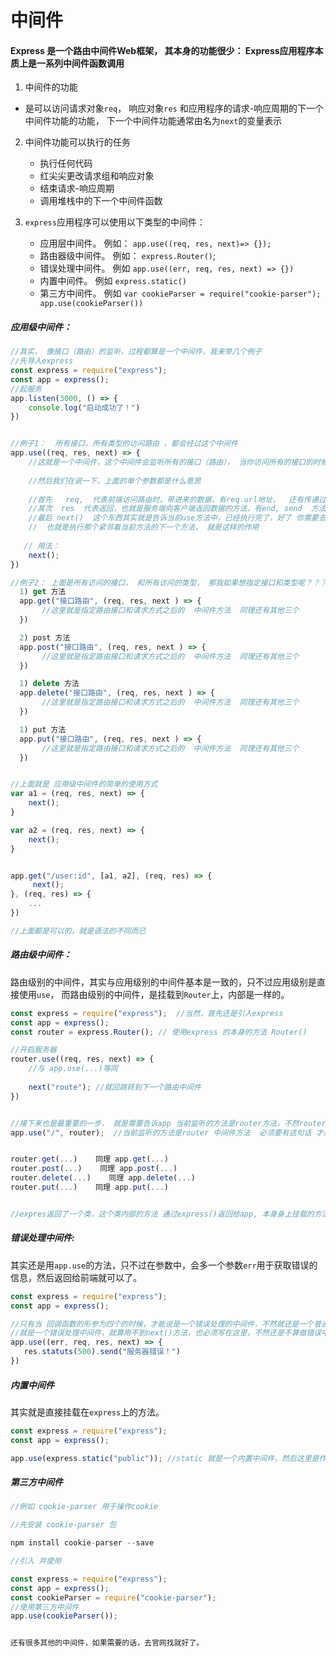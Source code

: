 # 中间件

####       Express 是一个路由中间件Web框架， 其本身的功能很少： Express应用程序本质上是一系列中间件函数调用

1.  中间件的功能
   - 是可以访问请求对象`req`， 响应对象`res` 和应用程序的请求-响应周期的下一个中间件功能的功能， 下一个中间件功能通常由名为`next`的变量表示

2. 中间件功能可以执行的任务
   - 执行任何代码
   - 红尖尖更改请求组和响应对象
   - 结束请求-响应周期
   - 调用堆栈中的下一个中间件函数

3. `express`应用程序可以使用以下类型的中间件：
   - 应用层中间件。 例如： `app.use((req, res, next)=> {});`
   - 路由器级中间件。 例如： `express.Router()`; 
   - 错误处理中间件。 例如 `app.use((err, req, res, next) => {})`
   - 内置中间件。 例如 `express.static()`
   - 第三方中间件。 例如 `var cookieParser = require("cookie-parser"); app.use(cookieParser())`

#####     应用级中间件：

```javascript
//其实， 像接口（路由）的监听，过程都算是一个中间件，我来举几个例子
//先导入express
const express = require("express");
const app = express();
//起服务
app.listen(3000, () => {
    console.log("启动成功了！")
})


//例子1：  所有接口，所有类型的访问路由 ，都会经过这个中间件
app.use((req, res, next) => {
    //这就是一个中间件，这个中间件会监听所有的接口（路由）， 当你访问所有的接口的时候， 都会经过这个中间件
    
    //然后我们在说一下，上面的单个参数都是什么意思
    
    //首先   req,  代表前端访问路由时，带进来的数据，有req.url地址，  还有传递过来的参数req.params
    //其次  res  代表返回，也就是服务端向客户端返回数据的方法，有end, send  方法，  还有就是设置返回头
    //最后 next()  这个东西其实就是告诉当前use方法中，已经执行完了，好了 你需要去执行下一个中间件 方法了
    //  也就是执行那个紧邻着当前方法的下一个方法， 就是这样的作用
    
   // 用法：
    next();
})

//例子2： 上面是所有访问的接口， 和所有访问的类型， 那我如果想指定接口和类型呢？？？
  1) get 方法
  app.get("接口路由", (req, res, next ) => {
       //这里就是指定路由接口和请求方式之后的  中间件方法  同理还有其他三个 
  })

  2) post 方法
  app.post("接口路由", (req, res, next ) => {
       //这里就是指定路由接口和请求方式之后的  中间件方法  同理还有其他三个 
  })

  1) delete 方法
  app.delete("接口路由", (req, res, next ) => {
       //这里就是指定路由接口和请求方式之后的  中间件方法  同理还有其他三个 
  })

  1) put 方法
  app.put("接口路由", (req, res, next ) => {
       //这里就是指定路由接口和请求方式之后的  中间件方法  同理还有其他三个 
  })


//上面就是 应用级中间件的简单的使用方式
var a1 = (req, res, next) => {
    next();
}

var a2 = (req, res, next) => {
    next();
}


app.get("/user:id", [a1, a2], (req, res) => {
     next(); 
}, (req, res) => {
    ...
})

//上面都是可以的，就是语法的不同而已
```



##### 路由级中间件：

路由级别的中间件，其实与应用级别的中间件基本是一致的，只不过应用级别是直接使用`use`， 而路由级别的中间件，是挂载到`Router`上，内部是一样的。

```javascript
const express = require("express");  //当然，首先还是引入express
const app = express(); 
const router = express.Router(); // 使用express 的本身的方法 Router()

//开启服务器
router.use((req, res, next) => {
    //与 app.use(...)等同
    
    next("route"); //就回跳转到下一个路由中间件
})


//接下来也是最重要的一步， 就是需要告诉app 当前监听的方法是router方法，不然router.xxx方法都是无法生效的
app.use("/", router);  //当前监听的方法是router 中间件方法  必须要有这句话 才是可以的


router.get(...)    同理 app.get(...)
router.post(...)    同理 app.post(...)
router.delete(...)    同理 app.delete(...)
router.put(...)    同理 app.put(...)


//expres返回了一个类，这个类内部的方法 通过express()返回给app, 本身身上挂载的方法，是需要express.xxx直接去访问的，因为这些方法没有存储在内部。
```

##### 错误处理中间件: 

其实还是用`app.use`的方法，只不过在参数中，会多一个参数`err`用于获取错误的信息，然后返回给前端就可以了。

```javascript
const express = require("express");
const app = express();

//只有当 回调函数的形参为四个的时候，才能说是一个错误处理的中间件，不然就还是一个普通的中间件， 如下代码：
//就是一个错误处理中间件，就算用不到next()方法，也必须写在这里，不然还是不算做错误中间件
app.use((err, req, res, next) => {
   res.statuts(500).send("服务器错误！")
})
```

##### 内置中间件

其实就是直接挂载在`express`上的方法。

```javascript
const express = require("express");
const app = express();

app.use(express.static("public")); //static 就是一个内置中间件，然后这里是作为静态服务器使用的。
```

##### 第三方中间件

```javascript
//例如 cookie-parser 用于操作cookie 

//先安装 cookie-parser 包

npm install cookie-parser --save

//引入 并使用

const express = require("express");
const app = express();
const cookieParser = require("cookie-parser");
//使用第三方中间件
app.use(cookieParser());


还有很多其他的中间件，如果需要的话，去官网找就好了。
```

